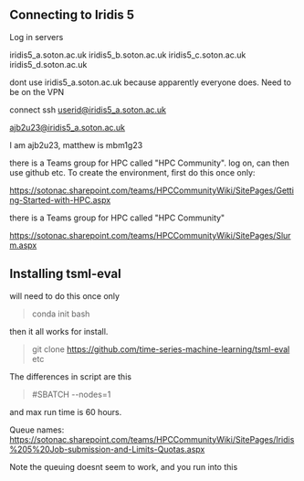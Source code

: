 ## Connecting to Iridis 5

Log in servers

iridis5_a.soton.ac.uk
iridis5_b.soton.ac.uk
iridis5_c.soton.ac.uk
iridis5_d.soton.ac.uk

dont use iridis5_a.soton.ac.uk because apparently everyone does. Need to be on the VPN

connect
ssh userid@iridis5_a.soton.ac.uk

ajb2u23@iridis5_a.soton.ac.uk

I am ajb2u23, matthew is mbm1g23

there is a Teams group for HPC called "HPC Community". log on, can then use github etc.
To create the environment, first do this once only:

https://sotonac.sharepoint.com/teams/HPCCommunityWiki/SitePages/Getting-Started-with-HPC.aspx

there is a Teams group for HPC called "HPC Community"

https://sotonac.sharepoint.com/teams/HPCCommunityWiki/SitePages/Slurm.aspx



## Installing tsml-eval

will need to do this once only

>conda init bash

then it all works for install.
> git clone https://github.com/time-series-machine-learning/tsml-eval
etc

The differences in script are this

>#SBATCH --nodes=1

and max run time is 60 hours.

Queue names:
https://sotonac.sharepoint.com/teams/HPCCommunityWiki/SitePages/Iridis%205%20Job-submission-and-Limits-Quotas.aspx

Note the queuing doesnt seem to work, and you run into this
